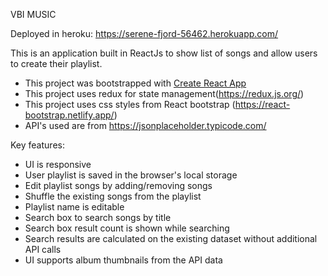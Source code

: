 VBI MUSIC

Deployed in heroku: https://serene-fjord-56462.herokuapp.com/

This is an application built in ReactJs to show list of songs and allow users to create their playlist.

* This project was bootstrapped with [Create React App](https://github.com/facebook/create-react-app)
* This project uses redux for state management(https://redux.js.org/)
* This project uses css styles from React bootstrap (https://react-bootstrap.netlify.app/)
* API's used are from https://jsonplaceholder.typicode.com/

Key features:
* UI is responsive
* User playlist is saved in the browser's local storage
* Edit playlist songs by adding/removing songs
* Shuffle the existing songs from the playlist
* Playlist name is editable
* Search box to search songs by title
* Search box result count is shown while searching
* Search results are calculated on the existing dataset without additional API calls
* UI supports album thumbnails from the API data
